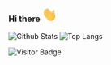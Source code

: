 ### Hi there <img src="https://raw.githubusercontent.com/yeahdongcn/yeahdongcn/main/wave.gif" width="30px">

<!--
**yeahdongcn/yeahdongcn** is a ✨ _special_ ✨ repository because its `README.md` (this file) appears on your GitHub profile.

Here are some ideas to get you started:

- 🔭 I’m currently working on ...
- 🌱 I’m currently learning ...
- 👯 I’m looking to collaborate on ...
- 🤔 I’m looking for help with ...
- 💬 Ask me about ...
- 📫 How to reach me: ...
- 😄 Pronouns: ...
- ⚡ Fun fact: ...
-->
![Github Stats](https://github-readme-stats.vercel.app/api?username=yeahdongcn&count_private=true&show_icons=true&include_all_commits=true)
![Top Langs](https://github-readme-stats.vercel.app/api/top-langs/?username=yeahdongcn&hide=TeX&layout=compact)

![Visitor Badge](https://visitor-badge.laobi.icu/badge?page_id=yeahdongcn.yeahdongcn)
